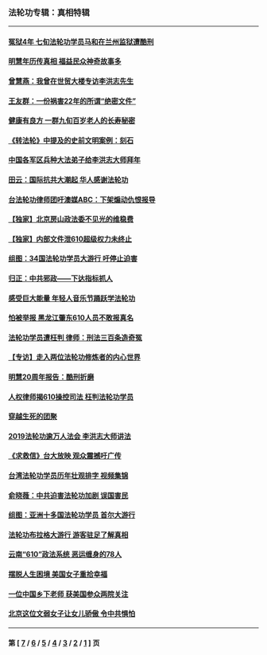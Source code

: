 ### 法轮功专辑：真相特辑
---
#### [冤狱4年 七旬法轮功学员马和在兰州监狱遭酷刑](../../pages/nf4389/n13304688.md?12090430) 
#### [明慧年历传真相 福益民众神奇故事多](../../pages/nf4389/n13294545.md?12090430) 
#### [曾慧燕：我曾在世贸大楼专访李洪志先生](../../pages/nf4389/n12898729.md?12090430) 
#### [王友群：一份祸害22年的所谓“绝密文件”](../../pages/nf4389/n12871750.md?12090430) 
#### [健康有良方 一群九旬百岁老人的长寿秘密](../../pages/nf4389/n12847475.md?12090430) 
#### [《转法轮》中提及的史前文明案例：刻石](../../pages/nf4389/n12758577.md?12090430) 
#### [中国各军区兵种大法弟子给李洪志大师拜年](../../pages/nf4389/n12750047.md?12090430) 
#### [田云：国际抗共大潮起 华人感谢法轮功](../../pages/nf4389/n12357708.md?12090430) 
#### [台法轮功律师团吁澳媒ABC：下架煽动仇恨报导](../../pages/nf4389/n12279917.md?12090430) 
#### [【独家】北京房山政法委不见光的维稳费](../../pages/nf4389/n12031979.md?12090430) 
#### [【独家】内部文件泄610超级权力未终止](../../pages/nf4389/n12023895.md?12090430) 
#### [组图：34国法轮功学员大游行 吁停止迫害](../../pages/nf4389/n11492658.md?12090430) 
#### [归正：中共邪政——下达指标抓人](../../pages/nf4389/n11474770.md?12090430) 
#### [感受巨大能量 年轻人音乐节踊跃学法轮功](../../pages/nf4389/n11441981.md?12090430) 
#### [怕被举报 黑龙江肇东610人员不敢报真名](../../pages/nf4389/n11436499.md?12090430) 
#### [法轮功学员遭枉判 律师：刑法三百条造奇冤](../../pages/nf4389/n11433943.md?12090430) 
#### [【专访】走入两位法轮功修炼者的内心世界](../../pages/nf4389/n11415623.md?12090430) 
#### [明慧20周年报告：酷刑折磨](../../pages/nf4389/n11387954.md?12090430) 
#### [人权律师揭610操控司法 枉判法轮功学员](../../pages/nf4389/n11313370.md?12090430) 
#### [穿越生死的团聚](../../pages/nf4389/n11258922.md?12090430) 
#### [2019法轮功逾万人法会 李洪志大师讲法](../../pages/nf4389/n11265303.md?12090430) 
#### [《求救信》台大放映 观众震撼吁广传](../../pages/nf4389/n10922251.md?12090430) 
#### [台湾法轮功学员历年壮观排字 视频集锦](../../pages/nf4389/n10878789.md?12090430) 
#### [俞晓薇：中共迫害法轮功加剧 误国害民](../../pages/nf4389/n10859260.md?12090430) 
#### [组图：亚洲十多国法轮功学员 首尔大游行](../../pages/nf4389/n10781149.md?12090430) 
#### [法轮功布拉格大游行 游客驻足了解真相](../../pages/nf4389/n10749360.md?12090430) 
#### [云南“610”政法系统 恶运缠身的78人](../../pages/nf4389/n10747534.md?12090430) 
#### [摆脱人生困境 美国女子重拾幸福](../../pages/nf4389/n10688678.md?12090430) 
#### [一位中国乡下老师 获美国参众两院关注](../../pages/nf4389/n10683927.md?12090430) 
#### [北京这位文弱女子让女儿骄傲 令中共惧怕](../../pages/nf4389/n10668341.md?12090430) 

---
#### 第 [ [7](./7.md?12090430) / [6](./6.md?12090430) / [5](./5.md?12090430) / [4](./4.md?12090430) / [3](./3.md?12090430) / [2](./2.md?12090430) / [1](./1.md?12090430) ] 页
